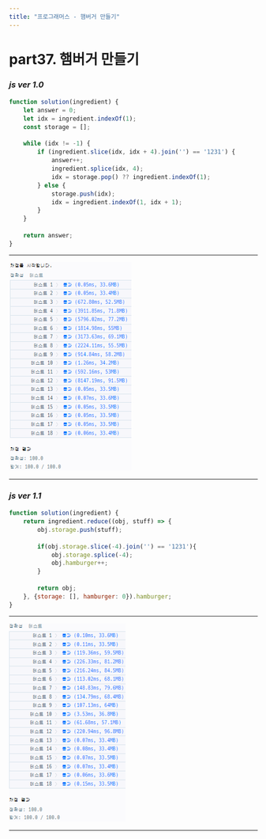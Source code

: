 ```yaml
---
title: "프로그래머스 - 햄버거 만들기"
---
```



# __part37. 햄버거 만들기__

### _js ver 1.0_
```js 
function solution(ingredient) {
    let answer = 0;
    let idx = ingredient.indexOf(1);
    const storage = [];

    while (idx != -1) {
        if (ingredient.slice(idx, idx + 4).join('') == '1231') {
            answer++;
            ingredient.splice(idx, 4);
            idx = storage.pop() ?? ingredient.indexOf(1);
        } else {
            storage.push(idx);
            idx = ingredient.indexOf(1, idx + 1);
        }
    }

    return answer;
}

```
<hr/>

![실행결과_js ver 1.0](/assets/img/2024-03-20-prog37-ver1.0.png)

<hr/>

### _js ver 1.1_
```js 
function solution(ingredient) {
    return ingredient.reduce((obj, stuff) => {
        obj.storage.push(stuff);

        if(obj.storage.slice(-4).join('') == '1231'){
            obj.storage.splice(-4);
            obj.hamburger++;
        }

        return obj;
    }, {storage: [], hamburger: 0}).hamburger;
}

```
<hr/>

![실행결과_js ver 1.1](/assets/img/2024-03-20-prog37-ver1.1.png)

<hr/>
